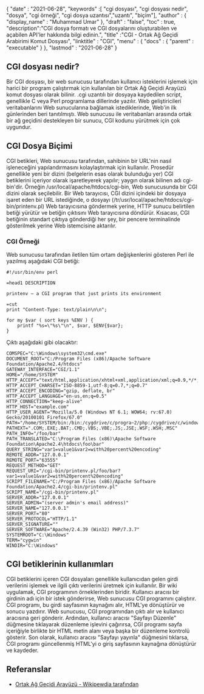 {
  "date" : "2021-06-28",
  "keywords" :[ "cgi dosyası", "cgi dosyası nedir", "dosya", "cgi örneği", "cgi dosya uzantısı","uzantı", "biçim"],
  "author" : {
    "display_name" : "Muhammad Umar"
},
  "draft" : "false",
  "toc" : true,
  "description":"CGI dosya formatı ve CGI dosyalarını oluşturabilen ve açabilen API'ler hakkında bilgi edinin.",
  "title" :"CGI - Ortak Ağ Geçidi Arabirimi Komut Dosyası",
  "linktitle" : "CGI",
  "menu" : {
    "docs" : {
      "parent" : "executable"
}
},
  "lastmod" : "2021-06-28"
}

## CGI dosyası nedir?
Bir CGI dosyası, bir web sunucusu tarafından kullanıcı isteklerini işlemek için harici bir program çalıştırmak için kullanılan bir Ortak Ağ Geçidi Arayüzü komut dosyası olarak bilinir. .cgi uzantılı bir dosyaya kaydedilen script, genellikle C veya Perl programlama dillerinde yazılır. Web geliştiricileri veritabanlarını Web sunucularına bağlamak istediklerinde, Web'in ilk günlerinden beri tanıtılmıştı. Web sunucusu ile veritabanları arasında ortak bir ağ geçidini destekleyen bir sunucu, CGI kodunu yürütmek için çok uygundur.

## CGI Dosya Biçimi
CGI betikleri, Web sunucusu tarafından, sahibinin bir URL'nin nasıl işleneceğini yapılandırmasını kolaylaştırmak için kullanılır. Prosedür genellikle yeni bir dizini (belgelerin esas olarak bulunduğu yer) CGI betiklerini içeriyor olarak işaretleyerek yapılır; yaygın olarak bilinen adı cgi-bin'dir. Örneğin /usr/local/apache/htdocs/cgi-bin, Web sunucusunda bir CGI dizini olarak seçilebilir. Bir Web tarayıcısı, CGI dizini içindeki bir dosyaya işaret eden bir URL istediğinde, o dosyayı (/tr/usr/local/apache/htdocs/cgi-bin/printenv.pl) Web tarayıcısına göndermek yerine, HTTP sunucu belirtilen betiği yürütür ve betiğin çıktısını Web tarayıcısına döndürür. Kısacası, CGI betiğinin standart çıktıya gönderdiği her şey, bir pencere terminalinde gösterilmek yerine Web istemcisine aktarılır.

### CGI Örneği

Web sunucusu tarafından iletilen tüm ortam değişkenlerini gösteren Perl ile yazılmış aşağıdaki CGI betiği:
```
#!/usr/bin/env perl

=head1 DESCRIPTION

printenv — a CGI program that just prints its environment

=cut
print "Content-Type: text/plain\n\n";

for my $var ( sort keys %ENV ) {
    printf "%s=\"%s\"\n", $var, $ENV{$var};
}
```

Çıktı aşağıdaki gibi olacaktır:
```
COMSPEC="C:\Windows\system32\cmd.exe"
DOCUMENT_ROOT="C:/Program Files (x86)/Apache Software Foundation/Apache2.4/htdocs"
GATEWAY_INTERFACE="CGI/1.1"
HOME="/home/SYSTEM"
HTTP_ACCEPT="text/html,application/xhtml+xml,application/xml;q=0.9,*/*;q=0.8"
HTTP_ACCEPT_CHARSET="ISO-8859-1,utf-8;q=0.7,*;q=0.7"
HTTP_ACCEPT_ENCODING="gzip, deflate, br"
HTTP_ACCEPT_LANGUAGE="en-us,en;q=0.5"
HTTP_CONNECTION="keep-alive"
HTTP_HOST="example.com"
HTTP_USER_AGENT="Mozilla/5.0 (Windows NT 6.1; WOW64; rv:67.0) Gecko/20100101 Firefox/67.0"
PATH="/home/SYSTEM/bin:/bin:/cygdrive/c/progra~2/php:/cygdrive/c/windows/system32:..."
PATHEXT=".COM;.EXE;.BAT;.CMD;.VBS;.VBE;.JS;.JSE;.WSF;.WSH;.MSC"
PATH_INFO="/foo/bar"
PATH_TRANSLATED="C:\Program Files (x86)\Apache Software Foundation\Apache2.4\htdocs\foo\bar"
QUERY_STRING="var1=value1&var2=with%20percent%20encoding"
REMOTE_ADDR="127.0.0.1"
REMOTE_PORT="63555"
REQUEST_METHOD="GET"
REQUEST_URI="/cgi-bin/printenv.pl/foo/bar?var1=value1&var2=with%20percent%20encoding"
SCRIPT_FILENAME="C:/Program Files (x86)/Apache Software Foundation/Apache2.4/cgi-bin/printenv.pl"
SCRIPT_NAME="/cgi-bin/printenv.pl"
SERVER_ADDR="127.0.0.1"
SERVER_ADMIN="(server admin's email address)"
SERVER_NAME="127.0.0.1"
SERVER_PORT="80"
SERVER_PROTOCOL="HTTP/1.1"
SERVER_SIGNATURE=""
SERVER_SOFTWARE="Apache/2.4.39 (Win32) PHP/7.3.7"
SYSTEMROOT="C:\Windows"
TERM="cygwin"
WINDIR="C:\Windows"
```
## CGI betiklerinin kullanımları
CGI betiklerini içeren CGI dosyaları genellikle kullanıcıdan gelen girdi verilerini işlemek ve ilgili çıktı verilerini üretmek için kullanılır. Bir wiki uygulamak, CGI programının örneklerinden biridir. Kullanıcı aracısı bir girdinin adı için bir istek gönderirse, Web sunucusu CGI programını çalıştırır. CGI programı, bu girdi sayfasının kaynağını alır, HTML'ye dönüştürür ve sonucu yazdırır. Web sunucusu, CGI programından çıktı alır ve kullanıcı aracısına geri gönderir. Ardından, kullanıcı aracısı "Sayfayı Düzenle" düğmesine tıklayarak düzenleme işlevini çağırırsa, CGI programı sayfa içeriğiyle birlikte bir HTML metin alanı veya başka bir düzenleme kontrolü gösterir. Son olarak, kullanıcı aracısı "Sayfayı yayınla" düğmesini tıklarsa, CGI programı güncellenmiş HTML'yi o giriş sayfasının kaynağına dönüştürür ve kaydeder.



## Referanslar

* [Ortak Ağ Geçidi Arayüzü - Wikipewdia tarafından](https://en.wikipedia.org/wiki/Common_Gateway_Interface)

